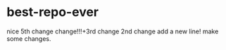 # best-repo-ever
nice 5th change change!!!+3rd change
2nd change
add a new line! make some changes. 
